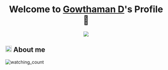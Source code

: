<p align="center">
  <h1 align="center">Welcome to <a href="https://github.com/MrBlueBird2">Gowthaman D</a>'s Profile 👋</h1>
</p>
<p align="center">
  <a align="center" href="https://github.com/DenverCoder1/readme-typing-svg"><img src="https://readme-typing-svg.herokuapp.com?&font=IBM+Plex+Sans&color=F72EE2&size=25&lines=Welcome+to+my+GitHub+Profile!;I'm+a+Front+end+developer;I'm+a+competitive+programmer;" /></a>
</p>

## <picture><img src="https://user-images.githubusercontent.com/64439609/213525571-a0b12213-7e89-48df-a45f-153c78f3cf5e.png" width=20px></picture> **About me**


<p align="left"> 
<img src="https://komarev.com/ghpvc/?username=GowthamanD&color=brightgreen" alt="watching_count" />
 </p>
